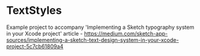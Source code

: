 # TextStyles
Example project to accompany 'Implementing a Sketch typography system in your Xcode project' article - https://medium.com/sketch-app-sources/implementing-a-sketch-text-design-system-in-your-xcode-project-5c7cb61809a4
